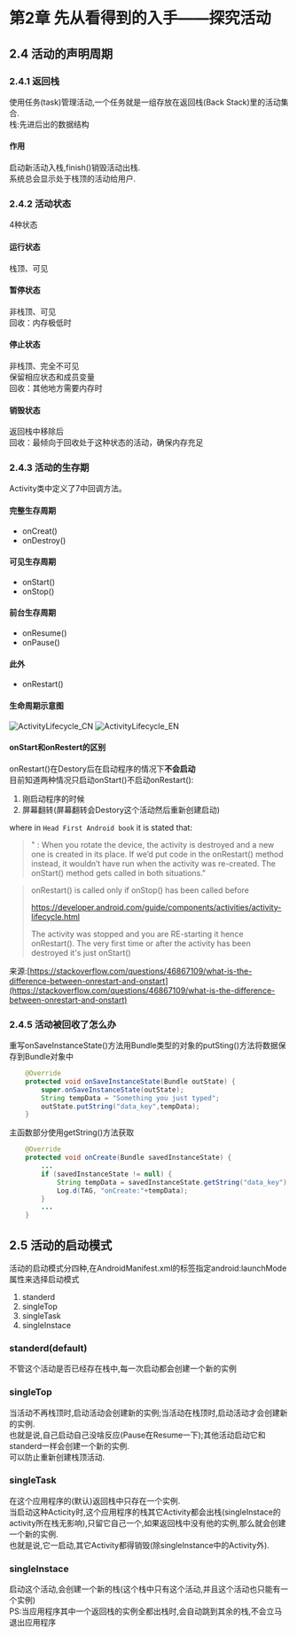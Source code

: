 # 第2章 先从看得到的入手——探究活动  
## 2.4 活动的声明周期  
### 2.4.1 返回栈  
使用任务(task)管理活动,一个任务就是一组存放在返回栈(Back Stack)里的活动集合.  
栈:先进后出的数据结构  
#### 作用  
启动新活动入栈,finish()销毁活动出栈.  
系统总会显示处于栈顶的活动给用户.
### 2.4.2 活动状态
4种状态  
#### 运行状态  
栈顶、可见  
#### 暂停状态  
非栈顶、可见  
回收：内存极低时  
#### 停止状态  
非栈顶、完全不可见  
保留相应状态和成员变量  
回收：其他地方需要内存时  
#### 销毁状态  
返回栈中移除后  
回收：最倾向于回收处于这种状态的活动，确保内存充足    
### 2.4.3 活动的生存期  
Activity类中定义了7中回调方法。  
#### 完整生存周期  
- onCreat()  
- onDestroy()
#### 可见生存周期  
- onStart()  
- onStop()
#### 前台生存周期  
- onResume()
- onPause()
#### 此外
- onRestart()  
#### 生命周期示意图  
![ActivityLifecycle_CN](Image/ActivityLifecycle_CN.gif)
![ActivityLifecycle_EN](Image/ActivityLifecycle_EN.gif)
#### onStart和onRestert的区别  
onRestart()在Destory后在启动程序的情况下**不会启动**  
目前知道两种情况只启动onStart()不启动onRestart():  
1. 刚启动程序的时候  
2. 屏幕翻转(屏幕翻转会Destory这个活动然后重新创建启动)   

where in `Head First Android book` it is stated that:

>" : When you rotate the device, the activity is destroyed and a new one is created in its place. If we’d put code in the onRestart() method instead, it wouldn’t have run when the activity was re-created. The onStart() method gets called in both situations."

>onRestart() is called only if onStop() has been called before
>
>https://developer.android.com/guide/components/activities/activity-lifecycle.html
>
>The activity was stopped and you are RE-starting it hence onRestart(). The very first time or after the activity has been destroyed it's just onStart()

来源:[https://stackoverflow.com/questions/46867109/what-is-the-difference-between-onrestart-and-onstart](https://stackoverflow.com/questions/46867109/what-is-the-difference-between-onrestart-and-onstart)  

### 2.4.5 活动被回收了怎么办  
重写onSaveInstanceState()方法用Bundle类型的对象的putSting()方法将数据保存到Bundle对象中  
```Java
    @Override
    protected void onSaveInstanceState(Bundle outState) {
        super.onSaveInstanceState(outState);
        String tempData = "Something you just typed";
        outState.putString("data_key",tempData);
    }
```
主函数部分使用getString()方法获取  
```Java
    @Override
    protected void onCreate(Bundle savedInstanceState) {
        ...
        if (savedInstanceState != null) {
            String tempData = savedInstanceState.getString("data_key");
            Log.d(TAG, "onCreate:"+tempData);
        }
        ...
    }
```

## 2.5 活动的启动模式  
活动的启动模式分四种,在AndroidManifest.xml的<activity>标签指定android:launchMode属性来选择启动模式  
1. standerd  
2. singleTop  
3. singleTask  
4. singleInstace  
### standerd(default)  
不管这个活动是否已经存在栈中,每一次启动都会创建一个新的实例  
### singleTop  
当活动不再栈顶时,启动活动会创建新的实例;当活动在栈顶时,启动活动才会创建新的实例.  
也就是说,自己启动自己没啥反应(Pause在Resume一下);其他活动启动它和standerd一样会创建一个新的实例.  
可以防止重新创建栈顶活动.  
### singleTask  
在这个应用程序的(默认)返回栈中只存在一个实例.  
当启动这种Acticity时,这个应用程序的栈其它Activity都会出栈(singleInstace的activity所在栈无影响),只留它自己一个,如果返回栈中没有他的实例,那么就会创建一个新的实例.  
也就是说,它一启动,其它Activity都得销毁(除singleInstance中的Activity外).  
### singleInstace  
启动这个活动,会创建一个新的栈(这个栈中只有这个活动,并且这个活动也只能有一个实例)  
PS:当应用程序其中一个返回栈的实例全都出栈时,会自动跳到其余的栈,不会立马退出应用程序  
